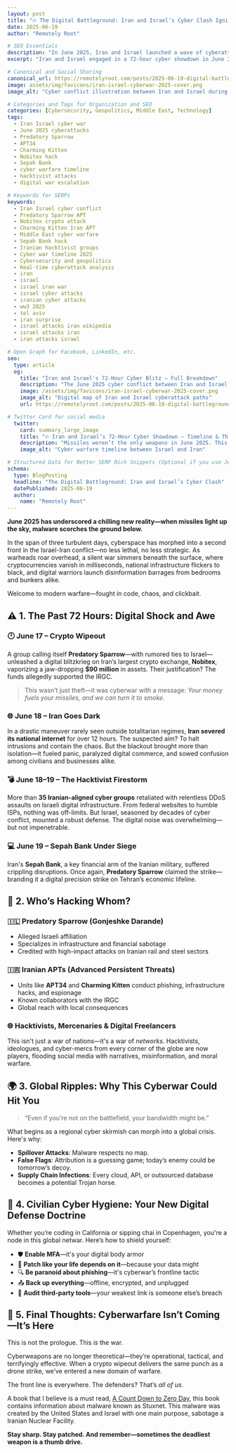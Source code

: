 ```yaml
---
layout: post
title: "🔥 The Digital Battleground: Iran and Israel’s Cyber Clash Ignites in Just 72 Hours"
date: 2025-06-19
author: "Remotely Root"

# SEO Essentials
description: "In June 2025, Iran and Israel launched a wave of cyberattacks that escalated tensions to a digital boiling point. Explore the full timeline, key threat actors like Predatory Sparrow and APT34, and the global implications of this 72-hour cyber war."
excerpt: "Iran and Israel engaged in a 72-hour cyber showdown in June 2025. Dive into the full timeline, explore who’s behind the attacks, and what it means for global cyber warfare."

# Canonical and Social Sharing
canonical_url: https://remotelyroot.com/posts/2025-06-19-digital-battleground-iran-and-israel
image: assets/img/favicons/iran-israel-cyberwar-2025-cover.png
image_alt: "Cyber conflict illustration between Iran and Israel during June 2025 attacks"

# Categories and Tags for Organization and SEO
categories: [Cybersecurity, Geopolitics, Middle East, Technology]
tags:
  - Iran Israel cyber war
  - June 2025 cyberattacks
  - Predatory Sparrow
  - APT34
  - Charming Kitten
  - Nobitex hack
  - Sepah Bank
  - cyber warfare timeline
  - hacktivist attacks
  - digital war escalation

# Keywords for SERPs
keywords:
  - Iran Israel cyber conflict
  - Predatory Sparrow APT
  - Nobitex crypto attack
  - Charming Kitten Iran APT
  - Middle East cyber warfare
  - Sepah Bank hack
  - Iranian hacktivist groups
  - Cyber war timeline 2025
  - Cybersecurity and geopolitics
  - Real-time cyberattack analysis
  - iran
  - israel
  - israel iran war
  - israel cyber attacks
  - iranian cyber attacks
  - ww3 2025
  - tel aviv
  - iran surprise
  - israel attacks iran wikipedia
  - israel attacks iran
  - iran attacks israel

# Open Graph for Facebook, LinkedIn, etc.
seo:
  type: article
  og:
    title: "Iran and Israel's 72-Hour Cyber Blitz – Full Breakdown"
    description: "The June 2025 cyber conflict between Iran and Israel spanned banking attacks, crypto destruction, and internet blackouts. Here’s the full story."
    image: /assets/img/favicons/iran-israel-cyberwar-2025-cover.png
    image_alt: "Digital map of Iran and Israel cyberattack paths"
    url: https://remotelyroot.com/posts/2025-06-19-digital-battleground-iran-and-israel

# Twitter Card for social media
  twitter:
    card: summary_large_image
    title: "🔥 Iran and Israel’s 72-Hour Cyber Showdown – Timeline & Threat Analysis"
    description: "Missiles weren’t the only weapons in June 2025. This cyber war rocked financial systems and national security. Learn who attacked, how, and what it means."
    image_alt: "Cyber warfare timeline between Israel and Iran"

# Structured Data for Better SERP Rich Snippets (Optional if you use Jekyll SEO Tag)
schema:
  type: BlogPosting
  headline: "The Digital Battleground: Iran and Israel’s Cyber Clash"
  datePublished: 2025-06-19
  author:
    name: "Remotely Root"
---
```



**June 2025 has underscored a chilling new reality—when missiles light up the sky, malware scorches the ground below.**

In the span of three turbulent days, cyberspace has morphed into a second front in the Israel-Iran conflict—no less lethal, no less strategic. As warheads roar overhead, a silent war simmers beneath the surface, where cryptocurrencies vanish in milliseconds, national infrastructure flickers to black, and digital warriors launch disinformation barrages from bedrooms and bunkers alike.

Welcome to modern warfare—fought in code, chaos, and clickbait.

## ⚠️ 1. The Past 72 Hours: Digital Shock and Awe

### 🕛 June 17 – Crypto Wipeout
A group calling itself **Predatory Sparrow**—with rumored ties to Israel—unleashed a digital blitzkrieg on Iran’s largest crypto exchange, **Nobitex**, vaporizing a jaw-dropping **$90 million** in assets. Their justification? The funds allegedly supported the IRGC.

> This wasn’t just theft—it was cyberwar with a message: *Your money fuels your missiles, and we can turn it to smoke.*

### 🌐 June 18 – Iran Goes Dark
In a drastic maneuver rarely seen outside totalitarian regimes, **Iran severed its national internet** for over 12 hours. The suspected aim? To halt intrusions and contain the chaos. But the blackout brought more than isolation—it fueled panic, paralyzed digital commerce, and sowed confusion among civilians and businesses alike.

### 💣 June 18–19 – The Hacktivist Firestorm
More than **35 Iranian-aligned cyber groups** retaliated with relentless DDoS assaults on Israeli digital infrastructure. From federal websites to humble ISPs, nothing was off-limits. But Israel, seasoned by decades of cyber conflict, mounted a robust defense. The digital noise was overwhelming—but not impenetrable.

### 💻 June 19 – Sepah Bank Under Siege
Iran's **Sepah Bank**, a key financial arm of the Iranian military, suffered crippling disruptions. Once again, **Predatory Sparrow** claimed the strike—branding it a digital precision strike on Tehran’s economic lifeline.

## 🧠 2. Who’s Hacking Whom?

### 🇮🇱 Predatory Sparrow (Gonjeshke Darande)
- Alleged Israeli affiliation  
- Specializes in infrastructure and financial sabotage  
- Credited with high-impact attacks on Iranian rail and steel sectors

### 🇮🇷 Iranian APTs (Advanced Persistent Threats)
- Units like **APT34** and **Charming Kitten** conduct phishing, infrastructure hacks, and espionage  
- Known collaborators with the IRGC  
- Global reach with local consequences

### 🌐 Hacktivists, Mercenaries & Digital Freelancers
This isn't just a war of nations—it's a war of *networks*. Hacktivists, ideologues, and cyber-mercs from every corner of the globe are now players, flooding social media with narratives, misinformation, and moral warfare.

## 🌍 3. Global Ripples: Why This Cyberwar Could Hit You

> “Even if you’re not on the battlefield, your bandwidth might be.”

What begins as a regional cyber skirmish can morph into a global crisis. Here's why:

- **Spillover Attacks**: Malware respects no map.  
- **False Flags**: Attribution is a guessing game; today’s enemy could be tomorrow’s decoy.  
- **Supply Chain Infections**: Every cloud, API, or outsourced database becomes a potential Trojan horse.

## 🧰 4. Civilian Cyber Hygiene: Your New Digital Defense Doctrine

Whether you’re coding in California or sipping chai in Copenhagen, you're a node in this global netwar. Here’s how to shield yourself:

- 🛡 **Enable MFA**—it's your digital body armor  
- 🔄 **Patch like your life depends on it**—because your data might  
- 🔍 **Be paranoid about phishing**—it's cyberwar’s frontline tactic  
- 📤 **Back up everything**—offline, encrypted, and unplugged  
- 🤖 **Audit third-party tools**—your weakest link is someone else’s breach

## 🚀 5. Final Thoughts: Cyberwarfare Isn’t Coming—It’s Here

This is not the prologue. This *is* the war.

Cyberweapons are no longer theoretical—they’re operational, tactical, and terrifyingly effective. When a crypto wipeout delivers the same punch as a drone strike, we’ve entered a new domain of warfare.

The front line is everywhere. The defenders? That’s *all of us*.

A book that I believe is a must read, [A Count Down to Zero Day](https://amzn.to/401xTFJ), this book contains information about malware known as Stuxnet. This malware was created by the United States and Israel with one main purpose, sabotage a Iranian Nuclear Facility.

**Stay sharp. Stay patched. And remember—sometimes the deadliest weapon is a thumb drive.**

